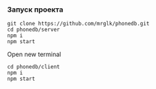 ### Запуск проекта

```
git clone https://github.com/mrglk/phonedb.git
cd phonedb/server
npm i
npm start
```

Open new terminal

```
cd phonedb/client
npm i
npm start
```
